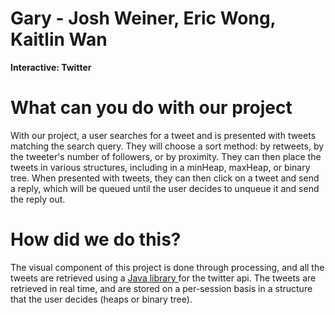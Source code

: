 # Gary - Josh Weiner, Eric Wong, Kaitlin Wan
<b> Interactive: Twitter </b>
<h1>What can you do with our project </h1>
<p> With our project, a user searches for a tweet and is presented with tweets matching the search query. They will choose a sort method: by retweets, by the tweeter's number of followers, or by proximity. They can then place the tweets in various structures, including in a minHeap, maxHeap, or binary tree. When presented with tweets, they can then click on a tweet and send a reply, which will be queued until the user decides to unqueue it and send the reply out. </p>

<h1> How did we do this?</h1>
<p> The visual component of this project is done through processing, and all the tweets are retrieved using a <a href = "http://twitter4j.org/en/index.html"> Java library </a> for the twitter api. The tweets are retrieved in real time, and are stored on a per-session basis in a structure that the user decides (heaps or binary tree). </p>
